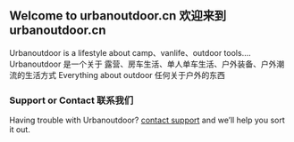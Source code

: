## Welcome to urbanoutdoor.cn 欢迎来到 urbanoutdoor.cn

Urbanoutdoor is a lifestyle about camp、vanlife、outdoor tools.... 
Urbanoutdoor 是一个关于 露营、房车生活、单人单车生活、户外装备、户外潮流的生活方式
Everything about outdoor
任何关于户外的东西

### Support or Contact 联系我们

Having trouble with Urbanoutdoor?  [contact support](mailto://alanbansen@gmail.com) and we’ll help you sort it out.

